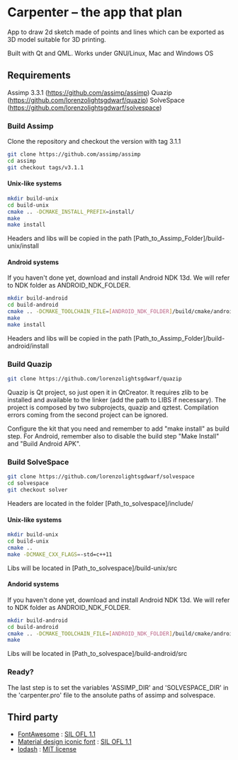 # Carpenter – the app that plan

App to draw 2d sketch made of points and lines which can be exported as 3D model suitable for 3D printing.

Built with Qt and QML. Works under GNU/Linux, Mac and Windows OS

## Requirements

Assimp 3.3.1 (https://github.com/assimp/assimp)
Quazip (https://github.com/lorenzolightsgdwarf/quazip)
SolveSpace (https://github.com/lorenzolightsgdwarf/solvespace)

### Build Assimp

Clone the repository and checkout the version with tag 3.1.1

```bash
git clone https://github.com/assimp/assimp
cd assimp
git checkout tags/v3.1.1
```

#### Unix-like systems
```bash
mkdir build-unix
cd build-unix
cmake .. -DCMAKE_INSTALL_PREFIX=install/
make
make install
```
Headers and libs will be copied in the path [Path_to_Assimp_Folder]/build-unix/install 
#### Android systems

If you haven't done yet, download and install Android NDK 13d. We will refer to NDK folder as ANDROID_NDK_FOLDER. 

```bash
mkdir build-android
cd build-android
cmake .. -DCMAKE_TOOLCHAIN_FILE=[ANDROID_NDK_FOLDER]/build/cmake/android.toolchain.cmake -DANDROID_PLATFORM=android-9 -DANDROID_ARM_MODE=arm -DANDROID_ABI=armeabi-v7a\ with\ NEON -DCMAKE_INSTALL_PREFIX=install/ -DANDROID_CPP_FEATURES="rtti exceptions" -DASSIMP_BUILD_ASSIMP_TOOLS=OFF
make
make install
```
Headers and libs will be copied in the path [Path_to_Assimp_Folder]/build-android/install 

### Build Quazip
```bash
git clone https://github.com/lorenzolightsgdwarf/quazip
```
Quazip is Qt project, so just open it in QtCreator. It requires zlib to be installed and available to the linker (add the path to LIBS if necessary). The project is composed by two subprojects, quazip and qztest. Compilation errors coming from the second project can be ignored.

Configure the kit that you need and remember to add "make install" as build step.
For Android, remember also to disable the build step "Make Install" and "Build Android APK".

### Build SolveSpace

```bash
git clone https://github.com/lorenzolightsgdwarf/solvespace
cd solvespace
git checkout solver
```
Headers are located in the folder [Path_to_solvespace]/include/ 
#### Unix-like systems
```bash
mkdir build-unix
cd build-unix
cmake ..
make -DCMAKE_CXX_FLAGS=-std=c++11
```
Libs will be located in [Path_to_solvespace]/build-unix/src

#### Andorid systems 
If you haven't done yet, download and install Android NDK 13d. We will refer to NDK folder as ANDROID_NDK_FOLDER. 

```bash
mkdir build-android
cd build-android
cmake .. -DCMAKE_TOOLCHAIN_FILE=[ANDROID_NDK_FOLDER]/build/cmake/android.toolchain.cmake -DANDROID_PLATFORM=android-9 -DANDROID_ARM_MODE=arm -DANDROID_ABI=armeabi-v7a\ with\ NEON -DANDROID_CPP_FEATURES="rtti exceptions" -DCMAKE_CXX_FLAGS=-std=c++11
make
```
Libs will be located in [Path_to_solvespace]/build-android/src


### Ready?

The last step is to set the variables 'ASSIMP_DIR' and 'SOLVESPACE_DIR' in the 'carpenter.pro' file to the ansolute paths of assimp and solvespace.


## Third party 

* [FontAwesome](https://fortawesome.github.io/Font-Awesome/) : [SIL OFL 1.1](http://scripts.sil.org/OFL)
* [Material design iconic font](http://zavoloklom.github.io/material-design-iconic-font/) : [SIL OFL 1.1](http://scripts.sil.org/OFL)
* [lodash](https://lodash.com) : [MIT license](https://lodash.com/license)
